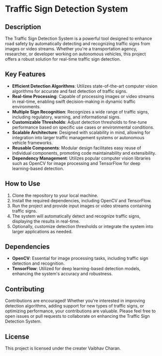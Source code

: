 # Traffic Sign Detection System

## Description
The Traffic Sign Detection System is a powerful tool designed to enhance road safety by automatically detecting and recognizing traffic signs from images or video streams. Whether you're a transportation agency, researcher, or developer working on autonomous vehicles, this project offers a robust solution for real-time traffic sign detection.

## Key Features
- **Efficient Detection Algorithms**: Utilizes state-of-the-art computer vision algorithms for accurate and fast detection of traffic signs.
- **Real-time Processing**: Capable of processing images or video streams in real-time, enabling swift decision-making in dynamic traffic environments.
- **Multiple Sign Recognition**: Recognizes a wide range of traffic signs, including regulatory, warning, and informational signs.
- **Customizable Thresholds**: Adjust detection thresholds to fine-tune performance based on specific use cases or environmental conditions.
- **Scalable Architecture**: Designed with scalability in mind, allowing for integration into larger traffic management systems or autonomous vehicle frameworks.
- **Reusable Components**: Modular design facilitates easy reuse of individual components, promoting code maintainability and extensibility.
- **Dependency Management**: Utilizes popular computer vision libraries such as OpenCV for image processing and TensorFlow for deep learning-based detection.

## How to Use
1. Clone the repository to your local machine.
2. Install the required dependencies, including OpenCV and TensorFlow.
3. Run the project and provide input images or video streams containing traffic signs.
4. The system will automatically detect and recognize traffic signs, displaying the results in real-time.
5. Optionally, customize detection thresholds or integrate the system into larger applications as needed.

## Dependencies
- **OpenCV**: Essential for image processing tasks, including traffic sign detection and recognition.
- **TensorFlow**: Utilized for deep learning-based detection models, enhancing the system's accuracy and robustness.

## Contributing
Contributions are encouraged! Whether you're interested in improving detection algorithms, adding support for new types of traffic signs, or optimizing performance, your contributions are valuable. Please feel free to open issues or pull requests to collaborate on enhancing the Traffic Sign Detection System.

## License
This project is licensed under the creater Vaibhav Charan.
